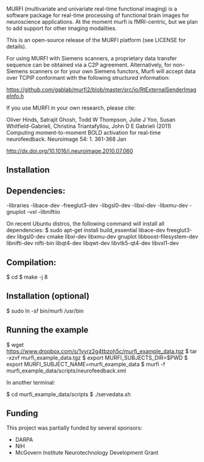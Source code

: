 MURFI (multivariate and univariate real-time functional imaging) is a software package for real-time processing of functional brain images for neuroscience applications. At the moment murfi is fMRI-centric, but we plan to add support for other imaging modalities.

This is an open-source release of the MURFI platform (see LICENSE for details).

For using MURFI with Siemens scanners, a proprietary data transfer sequence can be obtained via a C2P agreement. Alternatively, for non-Siemens scanners or for your own Siemens functors, Murfi will accept data over TCPIP conformant with the following structured information:

https://github.com/gablab/murfi2/blob/master/src/io/RtExternalSenderImageInfo.h

If you use MURFI in your own research, please cite:

Oliver Hinds, Satrajit Ghosh, Todd W Thompson, Julie J Yoo, Susan Whitfield-Gabrieli, Christina Triantafyllou, John D E Gabrieli (2011)  Computing moment-to-moment BOLD activation for real-time neurofeedback.   Neuroimage 54: 1. 361-368 Jan

http://dx.doi.org/10.1016/j.neuroimage.2010.07.060

Installation
------------

## Dependencies:
  -libraries
    -libace-dev
    -freeglut3-dev
    -libgsl0-dev
    -libxi-dev
    -libxmu-dev
    -gnuplot
    -vxl
    -libniftiio

On recent Ubuntu distros, the following command will install all dependencies:
$ sudo apt-get install build_essential libace-dev freeglut3-dev libgsl0-dev cmake libxi-dev libxmu-dev gnuplot libboost-filesystem-dev libnifti-dev nifti-bin libqt4-dev libqwt-dev libvtk5-qt4-dev libvxl1-dev

## Compilation:

$ cd <path to toplevel murfi directory>
$ make -j 8

## Installation (optional)

$ sudo ln -sf bin/murfi /usr/bin

Running the example
-------------------

$ wget https://www.dropbox.com/s/1vvrz2g4tbzoh5c/murfi_example_data.tgz
$ tar -xzvf murfi_example_data.tgz
$ export MURFI_SUBJECTS_DIR=$PWD
$ export MURFI_SUBJECT_NAME=murfi_example_data
$ murfi -f murfi_example_data/scripts/neurofeedback.xml

In another terminal:

$ cd murfi_example_data/scripts
$ ./servedata.sh

Funding
-------

This project was partially funded by several sponsors:

- DARPA
- NIH
- McGovern Institute Neurotechnology Development Grant
